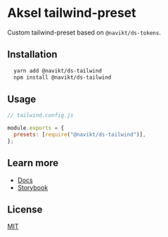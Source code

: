 # Aksel tailwind-preset

Custom tailwind-preset based on `@navikt/ds-tokens`.

## Installation

```bash
  yarn add @navikt/ds-tailwind
  npm install @navikt/ds-tailwind
```

## Usage

```javascript
// tailwind.config.js

module.exports = {
  presets: [require("@navikt/ds-tailwind")],
};
```

## Learn more

- [Docs](https://aksel.nav.no/komponenter)
- [Storybook](https://aksel.nav.no/storybook/)

## License

[MIT](https://github.com/navikt/aksel/blob/main/fonts/LICENCE)
